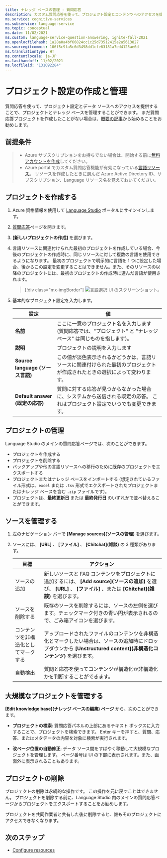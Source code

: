 ```yaml
---
title: ナレッジ ベースの管理 - 質問応答
description: カスタム質問応答を使って、プロジェクト設定とコンテンツへのアクセスを提供することで、プロジェクトを管理することができます。
ms.service: cognitive-services
ms.subservice: language-service
ms.topic: conceptual
ms.date: 11/02/2021
ms.custom: language-service-question-answering, ignite-fall-2021
ms.openlocfilehash: 1a28a0a4bf66824cc1c25d73512415e2a5613827
ms.sourcegitcommit: 106f5c9fa5c6d3498dd1cfe63181a7ed4125ae6d
ms.translationtype: HT
ms.contentlocale: ja-JP
ms.lasthandoff: 11/02/2021
ms.locfileid: "131092284"
---
```

# <a name="create-and-manage-project-settings"></a>プロジェクト設定の作成と管理

質問応答を使って、プロジェクト設定とデータ ソースへのアクセスを提供することで、プロジェクトとナレッジ ベースを管理することができます。 まだ質問応答プロジェクトを作成したことがない場合は、[概要の記事](create-test-deploy.md)から始めることをお勧めします。

## <a name="prerequisites"></a>前提条件

> * Azure サブスクリプションをお持ちでない場合は、開始する前に[無料アカウントを作成](https://azure.microsoft.com/free/cognitive-services/)してください。
> * Azure portal でカスタム質問応答機能が有効になっている[言語リソース](https://aka.ms/create-language-resource)。 リソースを作成したときに選んだ Azure Active Directory ID、サブスクリプション、Language リソース名を覚えておいてください。

## <a name="create-a-project"></a>プロジェクトを作成する

1. Azure 資格情報を使用して [Language Studio](https://language.azure.com/) ポータルにサインインします。

2. [質問応答](https://language.azure.com/languageStudio/questionAnswering/projects)ページを開きます。

3. **[新しいプロジェクトの作成]** を選びます。

4. 言語リソースに関連付けられた最初のプロジェクトを作成している場合、今後のプロジェクトの作成時に、同じリソースに対して複数の言語を使用できるようになります。 最初のプロジェクトで明示的に言語を 1 つに設定した場合、後からこの設定を変更することはできません。また、そのリソースの以降のプロジェクトには、最初のプロジェクトの作成時に選んだ言語が使用されます。

    > [!div class="mx-imgBorder"]
    > ![言語選択 UI のスクリーンショット。](../media/manage-knowledge-base/choose-language-option.png)

5. 基本的なプロジェクト設定を入力します。

    |設定| 値|
    |-------|------|
    |**名前** | ここに一意のプロジェクト名を入力します (質問応答では、"プロジェクト" と "ナレッジ ベース" は同じものを指します)。 |
    |**説明** | プロジェクトの説明を入力します |
    |**Source language (ソース言語)** | この値が淡色表示されるかどうかは、言語リソースに関連付けられた最初のプロジェクトが作成されたときの選択によって変わります。  |
    |**Default answer (既定の応答)** | 質問に対する応答が見つからなかった場合に、システムから送信される既定の応答。 これはプロジェクト設定でいつでも変更できます。

## <a name="manage-projects"></a>プロジェクトの管理

Language Studio のメインの質問応答ページでは、次のことができます。

- プロジェクトを作成する
- プロジェクトを削除する
- バックアップや他の言語リソースへの移行のために既存のプロジェクトをエクスポートする
- プロジェクトまたはナレッジ ベースをインポートする (想定されているファイル形式は、`excel` または `.tsv` 形式でエクスポートされたプロジェクトまたはナレッジ ベースを含む `.zip` ファイルです)。
- プロジェクトは、**最終更新日** または **最終発行日** のいずれかで並べ替えることができます。

## <a name="manage-sources"></a>ソースを管理する

1. 左のナビゲーション バーで **[Manage sources]\(ソースの管理\)** を選びます。

1.  ソースには、 **[URL]** 、 **[ファイル]** 、 **[Chitchat]\(雑談\)** の 3 種類があります。

       |目標|アクション|
       |--|--|
       |ソースの追加|新しいソースと FAQ コンテンツをプロジェクトに追加するには、 **[Add source]\(ソースの追加\)** を選び、 **[URL]** 、 **[ファイル]** 、または **[Chitchat]\(雑談\)** を選びます。|
       |ソースを削除する|既存のソースを削除するには、ソースの左側を選びます。チェックマーク付きの青い円が表示されるので、ごみ箱アイコンを選びます。 |
       |コンテンツを非構造化としてマークする|アップロードされたファイルのコンテンツを非構造化とマークしたい場合は、ソースの追加時にドロップダウンから **[Unstructured content]\(非構造化コンテンツ\)** を選びます。|
       |自動検出| 質問と応答を使ってコンテンツが構造化か非構造化かを判断することができます。|

## <a name="manage-large-projects"></a>大規模なプロジェクトを管理する

**[Edit knowledge base]\(ナレッジ ベースの編集\) ページ** から、次のことができます。

* **プロジェクトの検索**: 質問応答パネルの上部にあるテキスト ボックスに入力することで、プロジェクトを検索できます。 Enter キーを押すと、質問、応答、またはメタデータの内容を対象に検索が実行されます。

* **改ページ位置の自動修正**: データ ソース間をすばやく移動して大規模なプロジェクトを管理します。 ページ番号は UI の下部に表示されます。また、画面外に表示されることもあります。

## <a name="delete-project"></a>プロジェクトの削除

プロジェクトの削除は永続的な操作です。 この操作を元に戻すことはできません。 プロジェクトを削除する前に、Language Studio 内のメインの質問応答ページからプロジェクトをエクスポートすることをお勧めします。

プロジェクトを共同作業者と共有した後に削除すると、誰もそのプロジェクトにアクセスできなくなります。

## <a name="next-steps"></a>次のステップ

* [Configure resources](./configure-resources.md)
